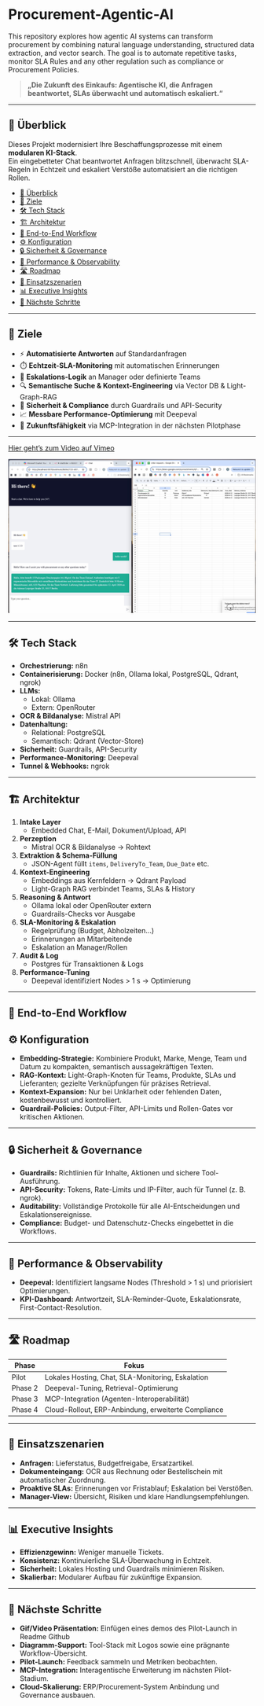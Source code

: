 # Procurement-Agentic-AI
This repository explores how agentic AI systems can transform procurement by combining natural language understanding, structured data extraction, and vector search. The goal is to automate repetitive tasks, monitor SLA Rules and any other regulation such as compliance or Procurement Policies.

> **„Die Zukunft des Einkaufs: Agentische KI, die Anfragen beantwortet, SLAs überwacht und automatisch eskaliert.“**

---

## 🚀 Überblick

Dieses Projekt modernisiert Ihre Beschaffungsprozesse mit einem **modularen KI-Stack**.  
Ein eingebetteter Chat beantwortet Anfragen blitzschnell, überwacht SLA-Regeln in Echtzeit und eskaliert Verstöße automatisiert an die richtigen Rollen.
- [🚀 Überblick](#-überblick)
- [🎯 Ziele](#-ziele)
- [🛠️ Tech Stack](#️-tech-stack)
- [🏗️ Architektur](#-architektur)
- [🔄 End-to-End Workflow](#-end-to-end-workflow)
- [⚙️ Konfiguration](#️-konfiguration)
- [🔒 Sicherheit & Governance](#-sicherheit--governance)
- [🚀 Performance & Observability](#-performance--observability)
- [🛣️ Roadmap](#️-roadmap)
- [💼 Einsatzszenarien](#-einsatzszenarien)
- [📊 Executive Insights](#-executive-insights)
- [🧭 Nächste Schritte](#-nächste-schritte)

---

## 🎯 Ziele

- ⚡ **Automatisierte Antworten** auf Standardanfragen  
- ⏱️ **Echtzeit-SLA-Monitoring** mit automatischen Erinnerungen  
- 🚨 **Eskalations-Logik** an Manager oder definierte Teams  
- 🔍 **Semantische Suche & Kontext-Engineering** via Vector DB & Light-Graph-RAG  
- 🔐 **Sicherheit & Compliance** durch Guardrails und API-Security  
- 📈 **Messbare Performance-Optimierung** mit Deepeval  
- 🔄 **Zukunftsfähigkeit** via MCP-Integration in der nächsten Pilotphase

---

[Hier geht’s zum Video auf Vimeo](https://vimeo.com/1127977900?share=copy&fl=sv&fe=ci)

![Thumbnail](thumbnail.jpeg)


---

## 🛠️ Tech Stack

- **Orchestrierung:** n8n  
- **Containerisierung:** Docker (n8n, Ollama lokal, PostgreSQL, Qdrant, ngrok)  
- **LLMs:**  
  - Lokal: Ollama  
  - Extern: OpenRouter  
- **OCR & Bildanalyse:** Mistral API  
- **Datenhaltung:**  
  - Relational: PostgreSQL  
  - Semantisch: Qdrant (Vector-Store)  
- **Sicherheit:** Guardrails, API-Security  
- **Performance-Monitoring:** Deepeval  
- **Tunnel & Webhooks:** ngrok  

---

## 🏗️ Architektur

1. **Intake Layer**  
   - Embedded Chat, E-Mail, Dokument/Upload, API  
2. **Perzeption**  
   - Mistral OCR & Bildanalyse → Rohtext  
3. **Extraktion & Schema-Füllung**  
   - JSON-Agent füllt `items`, `DeliveryTo_Team`, `Due_Date` etc.  
4. **Kontext-Engineering**  
   - Embeddings aus Kernfeldern → Qdrant Payload  
   - Light-Graph RAG verbindet Teams, SLAs & History  
5. **Reasoning & Antwort**  
   - Ollama lokal oder OpenRouter extern  
   - Guardrails-Checks vor Ausgabe  
6. **SLA-Monitoring & Eskalation**  
   - Regelprüfung (Budget, Abholzeiten…)  
   - Erinnerungen an Mitarbeitende  
   - Eskalation an Manager/Rollen  
7. **Audit & Log**  
   - Postgres für Transaktionen & Logs  
8. **Performance-Tuning**  
   - Deepeval identifiziert Nodes > 1 s → Optimierung  

---

## 🔄 End-to-End Workflow


  
## ⚙️ Konfiguration

- **Embedding-Strategie:** Kombiniere Produkt, Marke, Menge, Team und Datum zu kompakten, semantisch aussagekräftigen Texten.
- **RAG-Kontext:** Light-Graph-Knoten für Teams, Produkte, SLAs und Lieferanten; gezielte Verknüpfungen für präzises Retrieval.
- **Kontext-Expansion:** Nur bei Unklarheit oder fehlenden Daten, kostenbewusst und kontrolliert.
- **Guardrail-Policies:** Output-Filter, API-Limits und Rollen-Gates vor kritischen Aktionen.

---

## 🔒 Sicherheit & Governance

- **Guardrails:** Richtlinien für Inhalte, Aktionen und sichere Tool-Ausführung.
- **API-Security:** Tokens, Rate-Limits und IP-Filter, auch für Tunnel (z. B. ngrok).
- **Auditability:** Vollständige Protokolle für alle AI-Entscheidungen und Eskalationsereignisse.
- **Compliance:** Budget- und Datenschutz-Checks eingebettet in die Workflows.

---

## 🚀 Performance & Observability

- **Deepeval:** Identifiziert langsame Nodes (Threshold > 1 s) und priorisiert Optimierungen.
- **KPI-Dashboard:** Antwortzeit, SLA-Reminder-Quote, Eskalationsrate, First-Contact-Resolution.

---

## 🛣️ Roadmap

| Phase   | Fokus                                                     |
|---------|-----------------------------------------------------------|
| Pilot   | Lokales Hosting, Chat, SLA-Monitoring, Eskalation         |
| Phase 2 | Deepeval-Tuning, Retrieval-Optimierung                    |
| Phase 3 | MCP-Integration (Agenten-Interoperabilität)               |
| Phase 4 | Cloud-Rollout, ERP-Anbindung, erweiterte Compliance       |

---

## 💼 Einsatzszenarien

- **Anfragen:** Lieferstatus, Budgetfreigabe, Ersatzartikel.
- **Dokumenteingang:** OCR aus Rechnung oder Bestellschein mit automatischer Zuordnung.
- **Proaktive SLAs:** Erinnerungen vor Fristablauf; Eskalation bei Verstößen.
- **Manager-View:** Übersicht, Risiken und klare Handlungsempfehlungen.

---

## 📊 Executive Insights

- **Effizienzgewinn:** Weniger manuelle Tickets.
- **Konsistenz:** Kontinuierliche SLA-Überwachung in Echtzeit.
- **Sicherheit:** Lokales Hosting und Guardrails minimieren Risiken.
- **Skalierbar:** Modularer Aufbau für zukünftige Expansion.

---

## 🧭 Nächste Schritte

- **Gif/Video Präsentation:** Einfügen eines demos des Pilot-Launch in Readme Github
- **Diagramm-Support:** Tool-Stack mit Logos sowie eine prägnante Workflow-Übersicht.
- **Pilot-Launch:** Feedback sammeln und Metriken beobachten.
- **MCP-Integration:** Interagentische Erweiterung im nächsten Pilot-Stadium.
- **Cloud-Skalierung:** ERP/Procurement-System Anbindung und Governance ausbauen.

